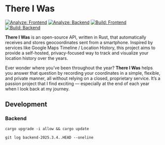 # There I Was
[![Analyze: Frontend](https://github.com/flying7eleven/thereiwas/actions/workflows/analyze_frontend.yml/badge.svg)](https://github.com/flying7eleven/thereiwas/actions/workflows/analyze_frontend.yml)
[![Analyze: Backend](https://github.com/flying7eleven/thereiwas/actions/workflows/analyze_backend.yml/badge.svg)](https://github.com/flying7eleven/thereiwas/actions/workflows/analyze_backend.yml)
[![Build: Frontend](https://github.com/flying7eleven/thereiwas/actions/workflows/build_frontend.yml/badge.svg)](https://github.com/flying7eleven/thereiwas/actions/workflows/build_frontend.yml)
[![Build: Backend](https://github.com/flying7eleven/thereiwas/actions/workflows/build_backend.yml/badge.svg)](https://github.com/flying7eleven/thereiwas/actions/workflows/build_backend.yml)

**There I Was** is an open-source API, written in Rust, that automatically receives and stores geocoordinates sent from a smartphone.
Inspired by services like Google Maps Timeline / Location History, this project aims to provide a self-hosted, privacy-focused way to track and visualize your location history over the years.

Ever wonder where you’ve been throughout the year?
**There I Was** helps you answer that question by recording your coordinates in a simple, flexible, and private manner, all without relying on a closed, proprietary service.
It’s a passion project that I find exciting — especially at the end of each year when I look back at my journey.

## Development

### Backend

```shell
cargo upgrade -i allow && cargo update
```

```shell
git log backend-2025.3.4..HEAD --oneline
```
